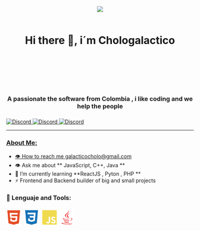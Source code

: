 
<div id = "header" align="center">
  <img src ="https://media.giphy.com/media/4OAxDXv4RdUeg38JYi/giphy.gif" width ="200"/>
  <br>
  <br>
<h1 align="center">Hi there 👋, i´m Chologalactico <h1/>  
  <br>
  <br>
  <h3 align = "center"> A passionate the software from Colombia , i like coding and we help the people   <h3/>
</div>
<div id="badges" align ="center,left"> 
  <a href ="https://discord.com/channels/@me" target="blank">
    <img src ="https://img.shields.io/discord/chologalactico?logo=discord&style=for-the-badge" alt="Discord"/>
     
  <a href ="https://www.instagram.com/j.c2014/" target="blank">
    <img src ="https://img.shields.io/twitter/url?logo=instagram&style=for-the-badge&url=@j.c2014" alt="Discord"/>
    <a href ="https://twitter.com/galacticocholo" target="blank">
    <img src ="https://img.shields.io/twitter/follow/galacticocholo?logo=twitter&style=for-the-badge" alt="Discord"/>
  <div/>
    
    
---
### About Me:
    
- 👁 How to reach me  galacticocholo@gmail.com
- 👁 Ask me about ** JavaScript, C++, Java **
- 🌚 I’m currently learning **ReactJS , Pyton , PHP ** 
- ⚡ Frontend and Backend builder of big and small projects

<div align ="left"> 
  <h3>🔨 Lenguaje and Tools:<h3/>
<img src ="https://github.com/devicons/devicon/blob/master/icons/html5/html5-plain.svg" tittle="HTML5" alt="HTML" width="40" height="40"/>&nbsp;
    <img src ="https://github.com/devicons/devicon/blob/master/icons/css3/css3-plain.svg" tittle="CSS3" alt="CSS" width="40" height="40"/>&nbsp;
    <img src ="https://github.com/devicons/devicon/blob/master/icons/javascript/javascript-plain.svg" tittle="JavaScript" alt="JavaScript" width="40" height="40"/>&nbsp;
    <img src ="https://github.com/devicons/devicon/blob/master/icons/java/java-plain.svg" tittle="Java" alt="Java" width="40" height="40"/>&nbsp;
    
    
    
    
  <div/>
    
